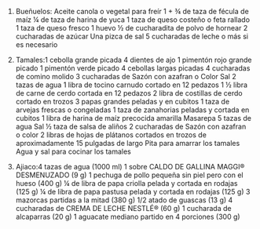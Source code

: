 1. Bueñuelos: 
Aceite canola o vegetal para freír
1 + ¾ de taza de fécula de maíz
¼ de taza de harina de yuca
1 taza de queso costeño o feta rallado
1 taza de queso fresco
1 huevo
½ de cucharadita de polvo de hornear
2 cucharadas de azúcar
Una pizca de sal
5 cucharadas de leche o más si es necesario


2. Tamales:1 cebolla grande picada
4 dientes de ajo
1 pimentón rojo grande picado
1 pimentón verde picado
4 cebollas largas picadas
4 cucharadas de comino molido
3 cucharadas de Sazón con azafran o Color
Sal
2 tazas de agua
1 libra de tocino carnudo cortado en 12 pedazos
1 ½ libra de carne de cerdo cortada en 12 pedazos
2 libra de costillas de cerdo cortado en trozos
3 papas grandes peladas y en cubitos
1 taza de arvejas frescas o congeladas
1 taza de zanahorias peladas y cortada en cubitos
1 libra de harina de maíz precocida amarilla Masarepa
5 tazas de agua
Sal
½ taza de salsa de aliños
2 cucharadas de Sazón con azafran o color
2 libras de hojas de plátanos cortados en trozos de aproximadamente 15 pulgadas de largo
Pita para amarrar los tamales
Agua y sal para cocinar los tamales


3. Ajiaco:4 tazas de agua (1000 ml)
1 sobre CALDO DE GALLINA MAGGI® DESMENUZADO (9 g)
1 pechuga de pollo pequeña sin piel pero con el hueso (400 g)
¼ de libra de papa criolla pelada y cortada en rodajas (125 g)
¼ de libra de papa pastusa pelada y cortada en rodajas (125 g)
3 mazorcas partidas a la mitad (380 g)
1/2 atado de guascas (13 g)
4 cucharadas de CREMA DE LECHE NESTLÉ® (60 g)
1 cucharada de alcaparras (20 g)
1 aguacate mediano partido en 4 porciones (300 g)
